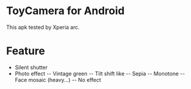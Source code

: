 ToyCamera for Android
==========

This apk tested by Xperia arc.


Feature
==========

- Silent shutter
- Photo effect
-- Vintage green
-- Tilt shift like
-- Sepia
-- Monotone
-- Face mosaic (heavy...)
-- No effect
